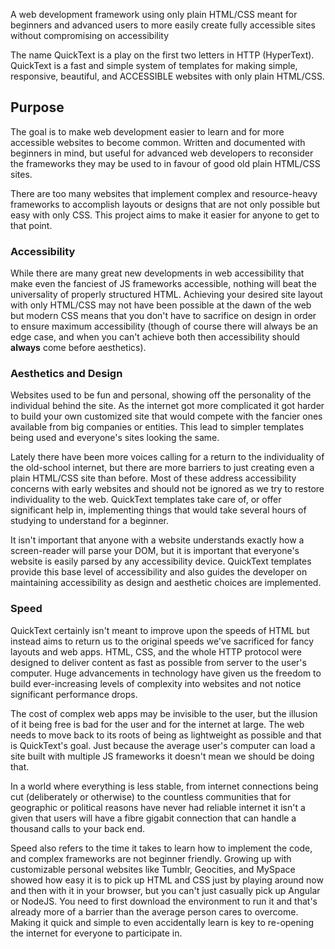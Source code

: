 A web development framework using only plain HTML/CSS meant for beginners and advanced users to more easily create fully accessible sites without compromising on accessibility

The name QuickText is a play on the first two letters in HTTP (HyperText). QuickText is a fast and simple system of templates for making simple, responsive, beautiful, and ACCESSIBLE websites with only plain HTML/CSS.

## Purpose

The goal is to make web development easier to learn and for more accessible websites to become common. Written and documented with beginners in mind, but useful for advanced web developers to reconsider the frameworks they may be used to in favour of good old plain HTML/CSS sites.  

There are too many websites that implement complex and resource-heavy frameworks to accomplish layouts or designs that are not only possible but easy with only CSS. This project aims to make it easier for anyone to get to that point.  

### Accessibility

While there are many great new developments in web accessibility that make even the fanciest of JS frameworks accessible, nothing will beat the universality of properly structured HTML. Achieving your desired site layout with only HTML/CSS may not have been possible at the dawn of the web but modern CSS means that you don't have to sacrifice on design in order to ensure maximum accessibility (though of course there will always be an edge case, and when you can't achieve both then accessibility should **always** come before aesthetics).  

### Aesthetics and Design

Websites used to be fun and personal, showing off the personality of the individual behind the site. As the internet got more complicated it got harder to build your own customized site that would compete with the fancier ones available from big companies or entities. This lead to simpler templates being used and everyone's sites looking the same.  

Lately there have been more voices calling for a return to the individuality of the old-school internet, but there are more barriers to just creating even a plain HTML/CSS site than before. Most of these address accessibility concerns with early websites and should not be ignored as we try to restore individuality to the web. QuickText templates take care of, or offer significant help in, implementing things that would take several hours of studying to understand for a beginner.  

It isn't important that anyone with a website understands exactly how a screen-reader will parse your DOM, but it is important that everyone's website is easily parsed by any accessibility device. QuickText templates provide this base level of accessibility and also guides the developer on maintaining accessibility as design and aesthetic choices are implemented.  

### Speed

QuickText certainly isn't meant to improve upon the speeds of HTML but instead aims to return us to the original speeds we've sacrificed for fancy layouts and web apps. HTML, CSS, and the whole HTTP protocol were designed to deliver content as fast as possible from server to the user's computer. Huge advancements in technology have given us the freedom to build ever-increasing levels of complexity into websites and not notice significant performance drops.  

The cost of complex web apps may be invisible to the user, but the illusion of it being free is bad for the user and for the internet at large. The web needs to move back to its roots of being as lightweight as possible and that is QuickText's goal. Just because the average user's computer can load a site built with multiple JS frameworks it doesn't mean we should be doing that.  

In a world where everything is less stable, from internet connections being cut (deliberately or otherwise) to the countless communities that for geographic or political reasons have never had reliable internet it isn't a given that users will have a fibre gigabit connection that can handle a thousand calls to your back end.  

Speed also refers to the time it takes to learn how to implement the code, and complex frameworks are not beginner friendly. Growing up with customizable personal websites like Tumblr, Geocities, and MySpace showed how easy it is to pick up HTML and CSS just by playing around now and then with it in your browser, but you can't just casually pick up Angular or NodeJS. You need to first download the environment to run it and that's already more of a barrier than the average person cares to overcome. Making it quick and simple to even accidentally learn is key to re-opening the internet for everyone to participate in.  
